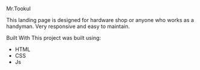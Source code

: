 Mr.Tookul

This landing page is designed for hardware shop or anyone who works as a handyman. Very responsive and easy to maintain. 

Built With
This project was built using:
- HTML
- CSS
- Js
